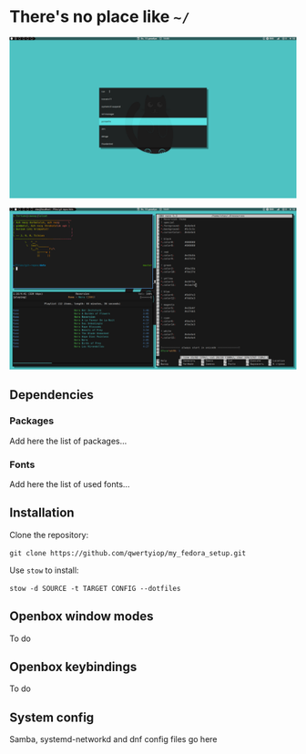 # There's no place like `~/`

![Image](1607853005.png)

![Image](1607853070.png)

## Dependencies

### Packages

Add here the list of packages...

### Fonts

Add here the list of used fonts...


## Installation

Clone the repository:

  `git clone https://github.com/qwertyiop/my_fedora_setup.git`

Use `stow` to install:

  `stow -d SOURCE -t TARGET CONFIG --dotfiles`

## Openbox window modes

To do


## Openbox keybindings

To do
  

## System config

Samba, systemd-networkd and dnf config files go here